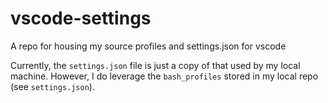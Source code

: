 # vscode-settings

A repo for housing my source profiles and settings.json for vscode

Currently, the `settings.json` file is just a copy of that used by my local machine. However, I do leverage the `bash_profiles` stored in my local repo (see `settings.json`).
